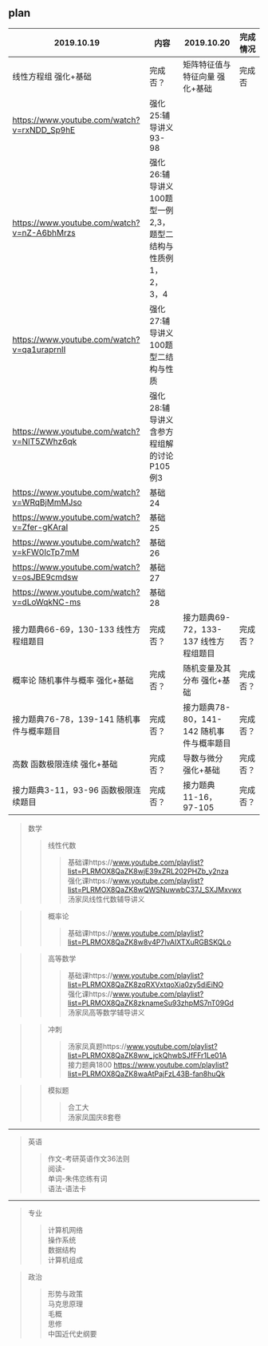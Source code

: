 ## plan
|  2019.10.19   | 内容 | 2019.10.20| 完成情况 |
| ----  | ----  | ----  | ----  | 
| 线性方程组 强化+基础 | 完成否？ | 矩阵特征值与特征向量 强化+基础 | 完成否 | 
| https://www.youtube.com/watch?v=rxNDD_Sp9hE | 强化25:辅导讲义93-98 | | |
| https://www.youtube.com/watch?v=nZ-A6bhMrzs | 强化26:辅导讲义100题型一例2,3，题型二结构与性质例1，2，3，4 | | |
| https://www.youtube.com/watch?v=qa1uraprnlI | 强化27:辅导讲义100题型二结构与性质 | | |
| https://www.youtube.com/watch?v=NlT5ZWhz6qk | 强化28:辅导讲义含参方程组解的讨论 P105例3 | | |
| https://www.youtube.com/watch?v=WRqBjMmMJso | 基础24 | | |
| https://www.youtube.com/watch?v=Zfer-gKAraI | 基础25 | | | 
| https://www.youtube.com/watch?v=kFW0IcTp7mM | 基础26 | | |
| https://www.youtube.com/watch?v=osJBE9cmdsw | 基础27 | | |
| https://www.youtube.com/watch?v=dLoWqkNC-ms | 基础28 | | |
| 接力题典66-69，130-133 线性方程组题目 | 完成否？ | 接力题典69-72，133-137 线性方程组题目 | 完成否？ | 
| 概率论 随机事件与概率 强化+基础 | 完成否？ | 随机变量及其分布 强化+基础| 完成否？ | 
| 接力题典76-78，139-141 随机事件与概率题目 | 完成否？ | 接力题典78-80，141-142 随机事件与概率题目  | 完成否？ | 
| 高数 函数极限连续 强化+基础| 完成否？ | 导数与微分 强化+基础 | 完成否？ | 
| 接力题典3-11，93-96 函数极限连续题目 | 完成否？ | 接力题典 11-16，97-105  | 完成否？| 

>数学   
>>线性代数    
>>>基础课https://www.youtube.com/playlist?list=PLRMOX8QaZK8wjE39xZRL202PHZb_y2nza  
>>>强化课https://www.youtube.com/playlist?list=PLRMOX8QaZK8wQWSNuwwbC37J_SXJMxvwx  
>>>汤家凤线性代数辅导讲义  

>>概率论   
>>>基础课https://www.youtube.com/playlist?list=PLRMOX8QaZK8w8v4P7lvAIXTXuRGBSKQLo  

>>高等数学        
>>>基础课https://www.youtube.com/playlist?list=PLRMOX8QaZK8zqRXVxtqoXia0zy5diEiNO  
>>>强化课https://www.youtube.com/playlist?list=PLRMOX8QaZK8zknameSu93zhpMS7nT09Gd  
>>>汤家凤高等数学辅导讲义   

>>冲刺  
>>>汤家凤真题https://www.youtube.com/playlist?list=PLRMOX8QaZK8ww_jckQhwbSJfFFr1Le01A  
>>>接力题典1800 https://www.youtube.com/playlist?list=PLRMOX8QaZK8waAtPajFzL43B-fan8huQk  

>>模拟题   
>>>合工大  
>>>汤家凤国庆8套卷  
---
>英语  
>>作文-考研英语作文36法则  
>>阅读-  
>>单词-朱伟恋练有词  
>>语法-语法卡  
---
>专业  
>>计算机网络  
>>操作系统  
>>数据结构  
>>计算机组成  

>政治  
>>形势与政策  
>>马克思原理  
>>毛概  
>>思修  
>>中国近代史纲要  

